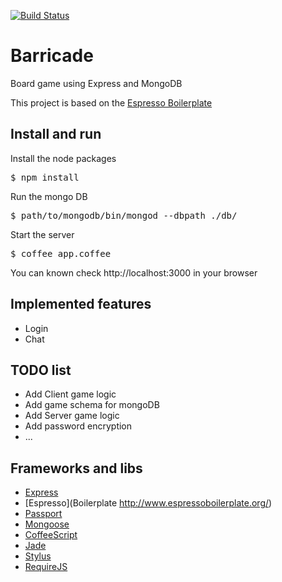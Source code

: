 [![Build Status](https://travis-ci.org/Mamuuut/Barricade.png)](https://travis-ci.org/Mamuuut/Barricade)

Barricade
=========

Board game using Express and MongoDB

This project is based on the [Espresso Boilerplate](http://www.espressoboilerplate.org/)

Install and run
---------
Install the node packages
<pre>
$ npm install
</pre>
Run the mongo DB
<pre>
$ path/to/mongodb/bin/mongod --dbpath ./db/
</pre>
Start the server
<pre>
$ coffee app.coffee
</pre>
You can known check http://localhost:3000 in your browser

Implemented features
---------

*   Login
*   Chat

TODO list
---------

*   Add Client game logic
*   Add game schema for mongoDB
*   Add Server game logic
*   Add password encryption
*   ...

Frameworks and libs
---------

*   [Express](http://expressjs.com/)
*   [Espresso](Boilerplate http://www.espressoboilerplate.org/)
*   [Passport](http://passportjs.org/)
*   [Mongoose](http://mongoosejs.com/)
*   [CoffeeScript](http://coffeescript.org/)
*   [Jade](http://jade-lang.com/)
*   [Stylus](http://learnboost.github.com/stylus/)
*   [RequireJS](http://requirejs.org/)
